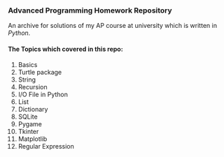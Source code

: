### Advanced Programming Homework Repository
An archive for solutions of my AP course at university which is written in *Python*.
#### The Topics which covered in this repo:
1. Basics
2. Turtle package
3. String
4. Recursion
5. I/O File in Python
6. List
7. Dictionary
8. SQLite
9. Pygame
10. Tkinter
11. Matplotlib
12. Regular Expression
